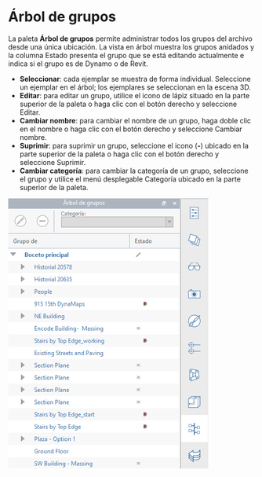 # Árbol de grupos

La paleta **Árbol de grupos** permite administrar todos los grupos del archivo desde una única ubicación. La vista en árbol muestra los grupos anidados y la columna Estado presenta el grupo que se está editando actualmente e indica si el grupo es de Dynamo o de Revit.

* **Seleccionar**: cada ejemplar se muestra de forma individual. Seleccione un ejemplar en el árbol; los ejemplares se seleccionan en la escena 3D.
* **Editar**: para editar un grupo, utilice el icono de lápiz situado en la parte superior de la paleta o haga clic con el botón derecho y seleccione Editar.
* **Cambiar nombre**: para cambiar el nombre de un grupo, haga doble clic en el nombre o haga clic con el botón derecho y seleccione Cambiar nombre.
* **Suprimir**: para suprimir un grupo, seleccione el icono \(**-**\) ubicado en la parte superior de la paleta o haga clic con el botón derecho y seleccione Suprimir.
* **Cambiar categoría**: para cambiar la categoría de un grupo, seleccione el grupo y utilice el menú desplegable Categoría ubicado en la parte superior de la paleta.

![](../.gitbook/assets/groups.png)

